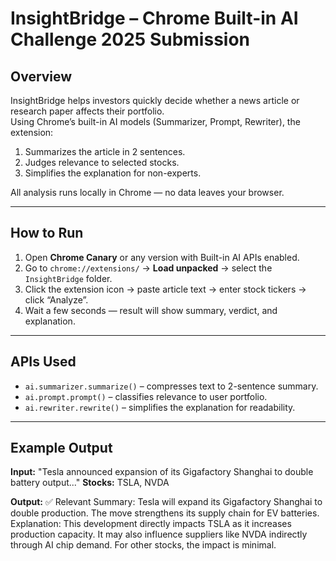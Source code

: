 # InsightBridge – Chrome Built-in AI Challenge 2025 Submission

## Overview
InsightBridge helps investors quickly decide whether a news article or research paper affects their portfolio.  
Using Chrome’s built-in AI models (Summarizer, Prompt, Rewriter), the extension:
1. Summarizes the article in 2 sentences.
2. Judges relevance to selected stocks.
3. Simplifies the explanation for non-experts.

All analysis runs locally in Chrome — no data leaves your browser.

---

## How to Run
1. Open **Chrome Canary** or any version with Built-in AI APIs enabled.
2. Go to `chrome://extensions/` → **Load unpacked** → select the `InsightBridge` folder.
3. Click the extension icon → paste article text → enter stock tickers → click “Analyze”.
4. Wait a few seconds — result will show summary, verdict, and explanation.

---

## APIs Used
- `ai.summarizer.summarize()` – compresses text to 2-sentence summary.
- `ai.prompt.prompt()` – classifies relevance to user portfolio.
- `ai.rewriter.rewrite()` – simplifies the explanation for readability.

---

## Example Output
**Input:** "Tesla announced expansion of its Gigafactory Shanghai to double battery output..."
**Stocks:** TSLA, NVDA

**Output:**
✅ Relevant
Summary: Tesla will expand its Gigafactory Shanghai to double production. The move strengthens its supply chain for EV batteries.
Explanation: This development directly impacts TSLA as it increases production capacity. It may also influence suppliers like NVDA indirectly through AI chip demand. For other stocks, the impact is minimal.